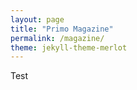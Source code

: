 ```yaml
---
layout: page
title: "Primo Magazine"
permalink: /magazine/
theme: jekyll-theme-merlot
---
```


Test


